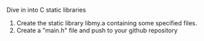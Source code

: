 Dive in into C static libraries

1. Create the static library libmy.a containing some specified files.
2. Create a "main.h" file and push to your github repository
